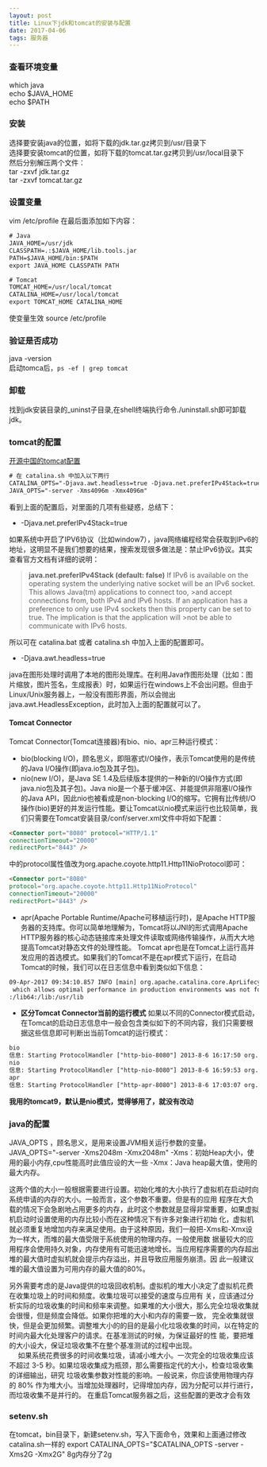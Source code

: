 ```yaml
---
layout: post
title: Linux下jdk和tomcat的安装与配置
date: 2017-04-06
tags: 服务器    
---
```

### 查看环境变量
which java    
echo $JAVA_HOME  
echo $PATH  

### 安装
选择要安装java的位置，如将下载的jdk.tar.gz拷贝到/usr/目录下<br/>
选择要安装tomcat的位置，如将下载的tomcat.tar.gz拷贝到/usr/local目录下<br/>
然后分别解压两个文件：      <br/>
tar -zxvf jdk.tar.gz     <br/>
tar -zxvf tomcat.tar.gz

### 设置变量
vim /etc/profile
在最后面添加如下内容：
```html
# Java
JAVA_HOME=/usr/jdk
CLASSPATH=.:$JAVA_HOME/lib.tools.jar
PATH=$JAVA_HOME/bin:$PATH
export JAVA_HOME CLASSPATH PATH

# Tomcat
TOMCAT_HOME=/usr/local/tomcat
CATALINA_HOME=/usr/local/tomcat
export TOMCAT_HOME CATALINA_HOME
```
使变量生效
source /etc/profile

### 验证是否成功
java -version  <br/>
启动tomca后，```ps -ef | grep tomcat```

### 卸载
找到jdk安装目录的_uninst子目录,在shell终端执行命令./uninstall.sh即可卸载jdk。

### tomcat的配置
[开源中国的tomcat配置](https://git.oschina.net/oschina/oschina-config/blob/master/tomcat/catalina.sh?dir=0&filepath=tomcat%2Fcatalina.sh&oid=016f9880e109d18cb6dbb110fba740182b4ad805&sha=9a9089bfb36334045692aaf072f6e009d4fa5211)
```html
# 在 catalina.sh 中加入以下两行
CATALINA_OPTS="-Djava.awt.headless=true -Djava.net.preferIPv4Stack=true"
JAVA_OPTS="-server -Xms4096m -Xmx4096m"
```
看到上面的配置后，对里面的几项有些疑惑，总结下：
* -Djava.net.preferIPv4Stack=true

如果系统中开启了IPV6协议（比如window7），java网络编程经常会获取到IPv6的地址，这明显不是我们想要的结果，搜索发现很多做法是：禁止IPv6协议。其实查看官方文档有详细的说明：
> **java.net.preferIPv4Stack (default: false)**
>If IPv6 is available on the operating system the underlying native socket
>will be an IPv6 socket. This allows Java(tm) applications to connect too, >and accept connections from, both IPv4 and IPv6 hosts.
>If an application has a preference to only use IPv4 sockets then this
>property can be set to true. The implication is that the application will >not be able to communicate with IPv6 hosts.
 
所以可在 catalina.bat 或者 catalina.sh 中加入上面的配置即可。<br/>

* -Djava.awt.headless=true

java在图形处理时调用了本地的图形处理库。在利用Java作图形处理（比如：图片缩放，图片签名，生成报表）时，如果运行在windows上不会出问题。但由于Linux/Unix服务器上，一般没有图形界面，所以会抛出java.awt.HeadlessException，此时加入上面的配置就可以了。

#### Tomcat Connector
Tomcat Connector(Tomcat连接器)有bio、nio、apr三种运行模式：
 * bio(blocking I/O)，顾名思义，即阻塞式I/O操作，表示Tomcat使用的是传统的Java I/O操作(即java.io包及其子包)。
 * nio(new I/O)，是Java SE 1.4及后续版本提供的一种新的I/O操作方式(即java.nio包及其子包)。Java nio是一个基于缓冲区、并能提供非阻塞I/O操作的Java API，因此nio也被看成是non-blocking I/O的缩写。它拥有比传统I/O操作(bio)更好的并发运行性能。要让Tomcat以nio模式来运行也比较简单，我们只需要在Tomcat安装目录/conf/server.xml文件中将如下配置：
```html
<Connector port="8080" protocol="HTTP/1.1"
connectionTimeout="20000"
redirectPort="8443" />
```
中的protocol属性值改为org.apache.coyote.http11.Http11NioProtocol即可：
```html
<Connector port="8080" 
protocol="org.apache.coyote.http11.Http11NioProtocol"
connectionTimeout="20000"
redirectPort="8443" />
```

* apr(Apache Portable Runtime/Apache可移植运行时)，是Apache HTTP服务器的支持库。你可以简单地理解为，Tomcat将以JNI的形式调用Apache HTTP服务器的核心动态链接库来处理文件读取或网络传输操作，从而大大地提高Tomcat对静态文件的处理性能。 Tomcat apr也是在Tomcat上运行高并发应用的首选模式。如果我们的Tomcat不是在apr模式下运行，在启动Tomcat的时候，我们可以在日志信息中看到类似如下信息：
```html
09-Apr-2017 09:34:10.857 INFO [main] org.apache.catalina.core.AprLifecycleListener.lifecycleEvent The APR based Apache Tomcat Native library
 which allows optimal performance in production environments was not found on the java.library.path: /usr/java/packages/lib/amd64:/usr/lib64
:/lib64:/lib:/usr/lib
```

* **区分Tomcat Connector当前的运行模式**
 如果以不同的Connector模式启动，在Tomcat的启动日志信息中一般会包含类似如下的不同内容，我们只需要根据这些信息即可判断出当前Tomcat的运行模式：
```html
bio
信息: Starting ProtocolHandler ["http-bio-8080"] 2013-8-6 16:17:50 org.apache.coyote.AbstractProtocol start
nio
信息: Starting ProtocolHandler ["http-nio-8080"] 2013-8-6 16:59:53 org.apache.coyote.AbstractProtocol start
apr
信息: Starting ProtocolHandler ["http-apr-8080"] 2013-8-6 17:03:07 org.apache.coyote.AbstractProtocol start
```

**我用的tomcat9，默认是nio模式，觉得够用了，就没有改动**

### java的配置
JAVA_OPTS ，顾名思义，是用来设置JVM相关运行参数的变量。
JAVA_OPTS="-server -Xms2048m -Xmx2048m"
-Xms：初始Heap大小，使用的最小内存,cpu性能高时此值应设的大一些
-Xmx：Java heap最大值，使用的最大内存。   

这两个值的大小一般根据需要进行设置。初始化堆的大小执行了虚拟机在启动时向系统申请的内存的大小。一般而言，这个参数不重要。但是有的应用 程序在大负载的情况下会急剧地占用更多的内存，此时这个参数就是显得非常重要，如果虚拟机启动时设置使用的内存比较小而在这种情况下有许多对象进行初始 化，虚拟机就必须重复地增加内存来满足使用。由于这种原因，我们一般把-Xms和-Xmx设为一样大，而堆的最大值受限于系统使用的物理内存。一般使用数 据量较大的应用程序会使用持久对象，内存使用有可能迅速地增长。当应用程序需要的内存超出堆的最大值时虚拟机就会提示内存溢出，并且导致应用服务崩溃。因 此一般建议堆的最大值设置为可用内存的最大值的80%。  

另外需要考虑的是Java提供的垃圾回收机制。虚拟机的堆大小决定了虚拟机花费在收集垃圾上的时间和频度。收集垃圾可以接受的速度与应用有 关，应该通过分析实际的垃圾收集的时间和频率来调整。如果堆的大小很大，那么完全垃圾收集就会很慢，但是频度会降低。如果你把堆的大小和内存的需要一致， 完全收集就很快，但是会更加频繁。调整堆大小的的目的是最小化垃圾收集的时间，以在特定的时间内最大化处理客户的请求。在基准测试的时候，为保证最好的性 能，要把堆的大小设大，保证垃圾收集不在整个基准测试的过程中出现。   
　
如果系统花费很多的时间收集垃圾，请减小堆大小。一次完全的垃圾收集应该不超过 3-5 秒。如果垃圾收集成为瓶颈，那么需要指定代的大小，检查垃圾收集的详细输出，研究 垃圾收集参数对性能的影响。一般说来，你应该使用物理内存的 80% 作为堆大小。当增加处理器时，记得增加内存，因为分配可以并行进行，而垃圾收集不是并行的。
在重启Tomcat服务器之后，这些配置的更改才会有效

### setenv.sh
在tomcat，bin目录下，新建setenv.sh，写入下面命令，效果和上面通过修改catalina.sh一样的
export CATALINA_OPTS="$CATALINA_OPTS -server -Xms2G -Xmx2G"
8g内存分了2g
